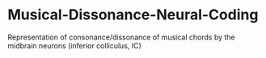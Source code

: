 # Musical-Dissonance-Neural-Coding
Representation of consonance/dissonance of musical chords by the midbrain neurons (inferior colliculus, IC)
